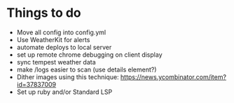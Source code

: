# Things to do

- Move all config into config.yml
- Use WeatherKit for alerts
- automate deploys to local server
- set up remote chrome debugging on client display
- sync tempest weather data
- make /logs easier to scan (use details element?)
- Dither images using this technique: https://news.ycombinator.com/item?id=37837009
- Set up ruby and/or Standard LSP